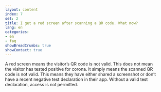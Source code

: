 ```yaml
---
layout: content
index: 7
set: 2
title: I get a red screen after scanning a QR code. What now?
lang: en
categories:
- en
- faq
showBreadCrumbs: true
showContact: true
---
```

A red screen means the visitor’s QR code is not valid. This does not mean the visitor has tested positive for corona. It simply means the scanned QR code is not valid. This means they have either shared a screenshot or don’t have a recent negative test declaration in their app. Without a valid test declaration, access is not permitted. 
